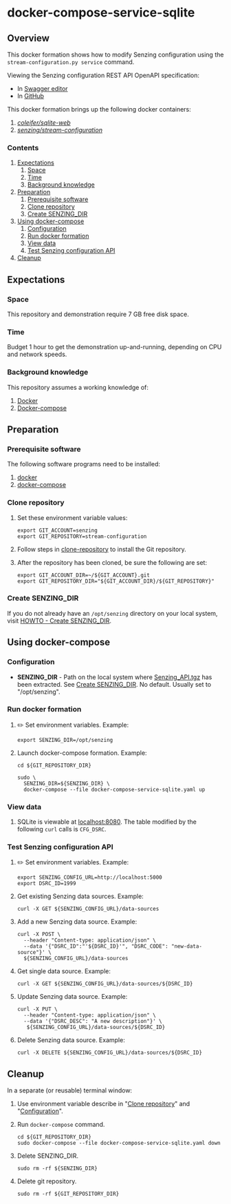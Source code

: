 # docker-compose-service-sqlite

## Overview

This docker formation shows how to modify Senzing configuration using the
`stream-configuration.py service` command.

Viewing the Senzing configuration REST API OpenAPI specification:

* In [Swagger editor](http://editor.swagger.io/?url=https://raw.githubusercontent.com/Senzing/stream-configuration/master/senzing-configuration-rest-api.yaml)
* In [GitHub](../../senzing-configuration-rest-api.yaml)

This docker formation brings up the following docker containers:

1. *[coleifer/sqlite-web](https://github.com/coleifer/sqlite-web)*
1. *[senzing/stream-configuration](https://github.com/Senzing/stream-configuration)*

### Contents

1. [Expectations](#expectations)
    1. [Space](#space)
    1. [Time](#time)
    1. [Background knowledge](#background-knowledge)
1. [Preparation](#preparation)
    1. [Prerequisite software](#prerequisite-software)
    1. [Clone repository](#clone-repository)
    1. [Create SENZING_DIR](#create-senzing_dir)
1. [Using docker-compose](#using-docker-compose)
    1. [Configuration](#configuration)
    1. [Run docker formation](#run-docker-formation)
    1. [View data](#view-data)
    1. [Test Senzing configuration API](#test-senzing-configuration-api)
1. [Cleanup](#cleanup)

## Expectations

### Space

This repository and demonstration require 7 GB free disk space.

### Time

Budget 1 hour to get the demonstration up-and-running, depending on CPU and network speeds.

### Background knowledge

This repository assumes a working knowledge of:

1. [Docker](https://github.com/Senzing/knowledge-base/blob/master/WHATIS/docker.md)
1. [Docker-compose](https://github.com/Senzing/knowledge-base/blob/master/WHATIS/docker-compose.md)

## Preparation

### Prerequisite software

The following software programs need to be installed:

1. [docker](https://github.com/Senzing/knowledge-base/blob/master/HOWTO/install-docker.md)
1. [docker-compose](https://github.com/Senzing/knowledge-base/blob/master/HOWTO/install-docker-compose.md)

### Clone repository

1. Set these environment variable values:

    ```console
    export GIT_ACCOUNT=senzing
    export GIT_REPOSITORY=stream-configuration
    ```

1. Follow steps in [clone-repository](https://github.com/Senzing/knowledge-base/blob/master/HOWTO/clone-repository.md) to install the Git repository.

1. After the repository has been cloned, be sure the following are set:

    ```console
    export GIT_ACCOUNT_DIR=~/${GIT_ACCOUNT}.git
    export GIT_REPOSITORY_DIR="${GIT_ACCOUNT_DIR}/${GIT_REPOSITORY}"
    ```

### Create SENZING_DIR

If you do not already have an `/opt/senzing` directory on your local system, visit
[HOWTO - Create SENZING_DIR](https://github.com/Senzing/knowledge-base/blob/master/HOWTO/create-senzing-dir.md).

## Using docker-compose

### Configuration

* **SENZING_DIR** -
  Path on the local system where
  [Senzing_API.tgz](https://s3.amazonaws.com/public-read-access/SenzingComDownloads/Senzing_API.tgz)
  has been extracted.
  See [Create SENZING_DIR](#create-senzing_dir).
  No default.
  Usually set to "/opt/senzing".

### Run docker formation

1. :pencil2: Set environment variables.  Example:

    ```console
    export SENZING_DIR=/opt/senzing
    ```

1. Launch docker-compose formation.  Example:

    ```console
    cd ${GIT_REPOSITORY_DIR}

    sudo \
      SENZING_DIR=${SENZING_DIR} \
      docker-compose --file docker-compose-service-sqlite.yaml up
    ```

### View data

1. SQLite is viewable at [localhost:8080](http://localhost:8080).
   The table modified by the following `curl` calls is `CFG_DSRC`.

### Test Senzing configuration API

1. :pencil2: Set environment variables.
   Example:

    ```console
    export SENZING_CONFIG_URL=http://localhost:5000
    export DSRC_ID=1999
    ```

1. Get existing Senzing data sources.
   Example:

    ```console
    curl -X GET ${SENZING_CONFIG_URL}/data-sources
    ```

1. Add a new Senzing data source.
   Example:

    ```console
    curl -X POST \
      --header "Content-type: application/json" \
      --data '{"DSRC_ID":"'${DSRC_ID}'", "DSRC_CODE": "new-data-source"}' \
      ${SENZING_CONFIG_URL}/data-sources
    ```

1. Get single data source.
   Example:

    ```console
    curl -X GET ${SENZING_CONFIG_URL}/data-sources/${DSRC_ID}
    ```

1. Update Senzing data source.
   Example:

    ```console
    curl -X PUT \
      --header "Content-type: application/json" \
      --data '{"DSRC_DESC": "A new description"}' \
       ${SENZING_CONFIG_URL}/data-sources/${DSRC_ID}
    ```

1. Delete Senzing data source.
   Example:

    ```console
    curl -X DELETE ${SENZING_CONFIG_URL}/data-sources/${DSRC_ID}
    ```

## Cleanup

In a separate (or reusable) terminal window:

1. Use environment variable describe in "[Clone repository](#clone-repository)" and "[Configuration](#configuration)".
1. Run `docker-compose` command.

    ```console
    cd ${GIT_REPOSITORY_DIR}
    sudo docker-compose --file docker-compose-service-sqlite.yaml down
    ```

1. Delete SENZING_DIR.

    ```console
    sudo rm -rf ${SENZING_DIR}
    ```

1. Delete git repository.

    ```console
    sudo rm -rf ${GIT_REPOSITORY_DIR}
    ```
